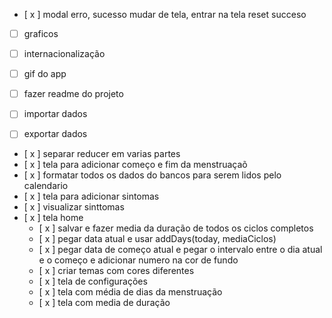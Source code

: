 - [ x ] modal erro, sucesso mudar de tela, entrar na tela reset succeso
- [ ] graficos
- [ ] internacionalização
- [ ] gif do app
- [ ] fazer readme do projeto

- [ ] importar dados
- [ ] exportar dados

- [ x ] separar reducer em varias partes
- [ x ] tela para adicionar começo e fim da menstruaçaõ
- [ x ] formatar todos os dados do bancos para serem lidos pelo calendario
- [ x ] tela para adicionar sintomas
- [ x ] visualizar sinttomas
- [ x ] tela home
  - [ x ] salvar e fazer media da duração de todos os ciclos completos
  - [ x ] pegar data atual e usar addDays(today, mediaCiclos)
  - [ x ] pegar data de começo atual e pegar o intervalo entre o dia atual e o começo e adicionar numero na cor de fundo
  - [ x ] criar temas com cores diferentes
  - [ x ] tela de configurações
  - [ x ] tela com média de dias da menstruação
  - [ x ] tela com media de duração
